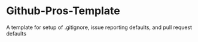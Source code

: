 # Github-Pros-Template
A template for setup of .gitignore, issue reporting defaults, and pull request defaults
